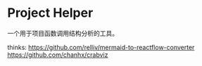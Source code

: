 # Project Helper

一个用于项目函数调用结构分析的工具。

thinks: 
https://github.com/relliv/mermaid-to-reactflow-converter
https://github.com/chanhx/crabviz
